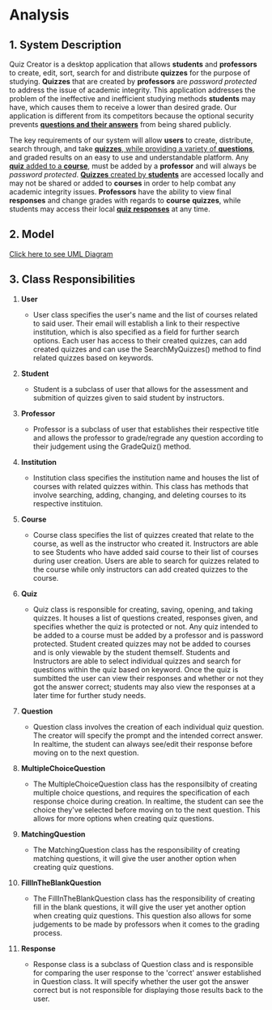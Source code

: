 # Analysis

## 1. System Description
Quiz Creator is a desktop application that allows **students** and **professors** to create, edit, sort, search for and distribute **quizzes** for the purpose of studying. 
**Quizzes** that are created by **professors** are *password protected* to address the issue of academic integrity. This application addresses the problem of the ineffective 
and inefficient studying methods **students** may have, which causes them to receive a lower than desired grade. Our application is different from its competitors because the 
optional security prevents <ins>**questions and their answers**</ins> from being shared publicly.
	
The key requirements of our system will allow **users** to create, distribute, search through, and take <ins>**quizzes**, while providing a variety of **questions**</ins>, and 
graded results on an easy to use and understandable platform. Any <ins>**quiz** added to a **course**</ins>, must be added by a **professor** and will always be *password protected*. 
<ins>**Quizzes** created by **students**</ins> are accessed locally and may not be shared or added to **courses** in order to help combat any academic integrity issues. **Professors** 
have the ability to view final **responses** and change grades with regards to **course** **quizzes**, while students may access their local <ins>**quiz responses**</ins> at any time. 

## 2. Model
[Click here to see UML Diagram](https://app.diagrams.net/#G1dIaeIQt3WW95NbKjzapSzt0srIdlORiP)
## 3. Class Responsibilities

1.	**User**
	* User class specifies the user's name and the list of courses related to said user. Their email will establish a link to their respective institution, 
	which is also specified as a field for further search options. Each user has access to their created quizzes, can add created quizzes and can use the SearchMyQuizzes() method
	to find related quizzes based on keywords.

1.	**Student**
	* Student is a subclass of user that allows for the assessment and submition of quizzes given to said student by instructors. 

1.	**Professor**
	* Professor is a subclass of user that establishes their respective title and allows the professor to grade/regrade any question according to their judgement
	using the GradeQuiz() method. 

1.	**Institution**
	* Institution class specifies the institution name and houses the list of courses with related quizzes within. This class has methods that involve searching, adding, changing, and 
	deleting courses to its respective instituion.

1.	**Course**
	* Course class specifies the list of quizzes created that relate to the course, as well as the instructor who created it. Instructors are able to see Students who have added said course
	to their list of courses during user creation. Users are able to search for quizzes related to the course while only instructors can add created quizzes to the course.

1. **Quiz**
	* Quiz class is responsible for creating, saving, opening, and taking quizzes. It houses a list of questions created, responses given, and specifies whether the quiz is protected or not. Any quiz 
	intended to be added to a course must be added by a professor and is password protected. Student created quizzes may not be added to courses and is only viewable by the student themself. Students and
	Instructors are able to select individual quizzes and search for questions within the quiz based on keyword. Once the quiz is sumbitted the user can view their responses and whether or not they got the
	answer correct; students may also view the responses at a later time for further study needs.

1. **Question**
   * Question class involves the creation of each individual quiz question. The creator will specify the prompt and the intended correct answer. In realtime, the student can always see/edit their response before moving
   on to the next question.

1. **MultipleChoiceQuestion**
   * The MultipleChoiceQuestion class has the responsilbity of creating multiple choice questions, and requires the specification of each response choice during creation. In realtime, the student can see the choice they've
   selected before moving on to the next question. This allows for more options when creating quiz questions.

1. **MatchingQuestion**
   * The MatchingQuestion class has the responsibility of creating matching questions, it will give the user another option when creating quiz questions.

1. **FillInTheBlankQuestion**
   * The FillInTheBlankQuestion class has the responsibility of creating fill in the blank questions, it will give the user yet another option when creating quiz questions. This question also allows for some judgements to be 
   made by professors when it comes to the grading process.

1. **Response**
   * Response class is a subclass of Question class and is responsible for comparing the user response to the 'correct' answer established in Question class. It will specify whether the user got the answer correct but is not 
   responsible for displaying those results back to the user.